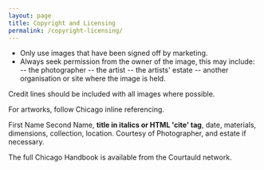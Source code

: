 ```yaml
---
layout: page
title: Copyright and Licensing
permalink: /copyright-licensing/
---
```


- Only use images that have been signed off by marketing.
- Always seek permission from the owner of the image, this may include: 
-- the photographer
-- the artist
-- the artists' estate
-- another organisation or site where the image is held.

Credit lines should be included with all images where possible.

For artworks, follow Chicago inline referencing.

First Name Second Name, __title in italics or HTML 'cite' tag__, date, materials, dimensions, collection, location. Courtesy of Photographer, and estate if necessary.

The full Chicago Handbook is available from the Courtauld network.